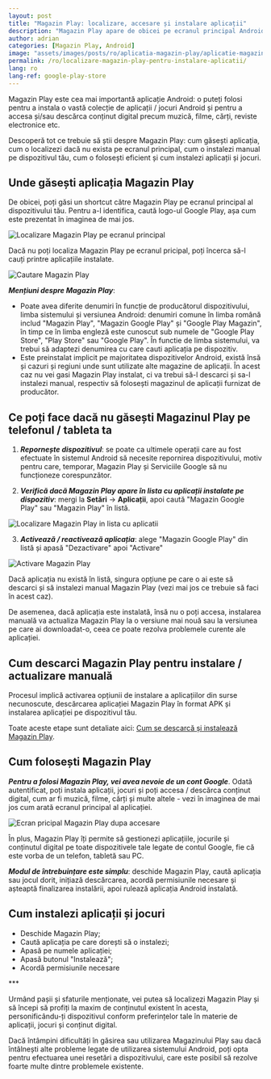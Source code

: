 ```yaml
---
layout: post
title: "Magazin Play: localizare, accesare și instalare aplicații"
description: "Magazin Play apare de obicei pe ecranul principal Android. Află cum o localizezi dacă nu o găsești, cum o folosești și cum instalezi aplicații și jocuri"
author: adrian
categories: [Magazin Play, Android]
image: "assets/images/posts/ro/aplicatia-magazin-play/aplicatie-magazin-play_prezentare.png"
permalink: /ro/localizare-magazin-play-pentru-instalare-aplicatii/
lang: ro
lang-ref: google-play-store
---
```


Magazin Play este cea mai importantă aplicație Android: o puteți folosi pentru a instala o vastă colecție de aplicații / jocuri Android și pentru a accesa și/sau descărca conținut digital precum muzică, filme, cărți, reviste electronice etc.

Descoperă tot ce trebuie să știi despre Magazin Play: cum găsești aplicația, cum o localizezi dacă nu exista pe ecranul principal, cum o instalezi manual pe dispozitivul tău, cum o folosești eficient și cum instalezi aplicații și jocuri.

## Unde găsești aplicația Magazin Play

De obicei, poți găsi un shortcut către Magazin Play pe ecranul principal al dispozitivului tău. Pentru a-l identifica, caută logo-ul Google Play, așa cum este prezentat în imaginea de mai jos.

<img alt="Localizare Magazin Play pe ecranul principal" title="Localizare Magazin Play pe ecranul principal" loading="lazy" class="article-image medium-width-img" src="{{site.baseurl}}/assets/images/posts/{{page.lang}}/aplicatia-magazin-play/localizare-magazin-play-ecran-principal.jpg">

Dacă nu poți localiza Magazin Play pe ecranul pricipal, poți încerca să-l cauți printre aplicațiile instalate.

<img alt="Cautare Magazin Play" title="Cautare Magazin Play" loading="lazy" class="article-image medium-width-img" src="{{site.baseurl}}/assets/images/posts/{{page.lang}}/aplicatia-magazin-play/cautare-magazin-play-ecran-principal.jpg">

***Mențiuni despre Magazin Play***:
- Poate avea diferite denumiri în funcție de producătorul dispozitivului, limba sistemului și versiunea Android: denumiri comune în limba română includ "Magazin Play", "Magazin Google Play" și "Google Play Magazin", în timp ce în limba engleză este cunoscut sub numele de "Google Play Store", "Play Store" sau "Google Play". În functie de limba sistemului, va trebui să adaptezi denumirea cu care cauti aplicația pe dispozitiv.
- Este preinstalat implicit pe majoritatea dispozitivelor Android, există însă și cazuri și regiuni unde sunt utilizate alte magazine de aplicații. În acest caz nu vei gasi Magazin Play instalat, ci va trebui să-l descarci și sa-l instalezi manual, respectiv să folosești magazinul de aplicații furnizat de producător.

## Ce poți face dacă nu găsești Magazinul Play pe telefonul / tableta ta

1. ***Repornește dispozitivul***: se poate ca ultimele operații care au fost efectuate în sistemul Android să necesite repornirea dispozitivului, motiv pentru care, temporar, Magazin Play și Serviciile Google să nu funcționeze corespunzător.

2. ***Verifică dacă Magazin Play apare în lista cu aplicații instalate pe dispozitiv***: mergi la **Setări** → **Aplicații**, apoi caută "Magazin Google Play" sau "Magazin Play" în listă.
<img alt="Localizare Magazin Play in lista cu aplicatii" title="Localizare Magazin Play in lista cu aplicatii" loading="lazy" class="article-image large-width-img" src="{{site.baseurl}}/assets/images/posts/{{page.lang}}/aplicatia-magazin-play/localizare-magazin-play-in-lista-cu-aplicatii.png">

3. ***Activează / reactivează aplicația***: alege "Magazin Google Play" din listă și apasă "Dezactivare" apoi "Activare"
<img alt="Activare Magazin Play" title="Activare Magazin Play" loading="lazy" class="article-image medium-width-img" src="{{site.baseurl}}/assets/images/posts/{{page.lang}}/aplicatia-magazin-play/activare-magazin-play.jpg">

Dacă aplicația nu există în listă, singura opțiune pe care o ai este să descarci și să instalezi manual Magazin Play (vezi mai jos ce trebuie să faci în acest caz).

De asemenea, dacă aplicația este instalată, însă nu o poți accesa, instalarea manuală va actualiza Magazin Play la o versiune mai nouă sau la versiunea pe care ai downloadat-o, ceea ce poate rezolva problemele curente ale aplicației.

## Cum descarci Magazin Play pentru instalare / actualizare manuală

Procesul implică activarea opțiunii de instalare a aplicațiilor din surse necunoscute, descărcarea aplicației Magazin Play în format APK și instalarea aplicației pe dispozitivul tău.

Toate aceste etape sunt detaliate aici: [Cum se descarcă și instalează Magazin Play](https://playgist.com/ro/descarcare-si-instalare-magazin-play/).

## Cum folosești Magazin Play

***Pentru a folosi Magazin Play, vei avea nevoie de un cont Google***. Odată autentificat, poți instala aplicații, jocuri și poți accesa / descărca conținut digital, cum ar fi muzică, filme, cărți și multe altele - vezi în imaginea de mai jos cum arată ecranul principal al aplicației.

<img alt="Ecran pricipal Magazin Play dupa accesare" title="Ecran pricipal Magazin Play dupa accesare" loading="lazy" class="article-image medium-width-img" src="{{site.baseurl}}/assets/images/posts/{{page.lang}}/aplicatia-magazin-play/ecran-principal-magazin-google-play.jpg">

În plus, Magazin Play îți permite să gestionezi aplicațiile, jocurile și conținutul digital pe toate dispozitivele tale legate de contul Google, fie că este vorba de un telefon, tabletă sau PC.

***Modul de întrebuințare este simplu***: deschide Magazin Play, caută aplicația sau jocul dorit, inițiază descărcarea, acordă permisiunile necesare și așteaptă finalizarea instalării, apoi rulează aplicația Android instalată.

## Cum instalezi aplicații și jocuri

- Deschide Magazin Play;
- Caută aplicația pe care dorești să o instalezi;
- Apasă pe numele aplicației;
- Apasă butonul "Instalează";
- Acordă permisiunile necesare

<div class="post-bottom-stars">***</div>

Urmând pașii și sfaturile menționate, vei putea să localizezi Magazin Play și să începi să profiți la maxim de conținutul existent în acesta, personificându-ți dispozitivul conform preferințelor tale în materie de aplicații, jocuri și conținut digital.

Dacă întâmpini dificultăți în găsirea sau utilizarea Magazinului Play sau dacă întâlnești alte probleme legate de utilizarea sistemului Android, poți opta pentru efectuarea unei resetări a dispozitivului, care este posibil să rezolve foarte multe dintre problemele existente.
